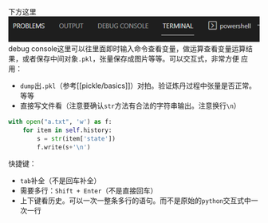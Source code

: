 下方这里
![](debug-console.png)
debug console这里可以往里面即时输入命令查看变量，做运算查看变量运算结果，或者保存中间对象`.pkl`，张量保存成图片等等。可以交互式，非常方便
应用：
- `dump`出`.pkl`（参考[[pickle/basics]]）对拍。验证炼丹过程中张量是否正常。等等
- 直接写文件看（注意要确认`str`方法有合法的字符串输出。注意换行`\n`）
```python
with open("a.txt", 'w') as f:
    for item in self.history:
        s = str(item['state'])
        f.write(s+'\n')
```

快捷键：
- `tab`补全（不是回车补全）
- 需要多行：`Shift + Enter`（不是直接回车）
- 上下键看历史。可以一次一整条多行的语句。而不是原始的`python`交互式中一次一行